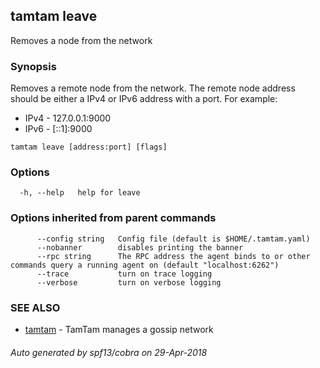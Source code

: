## tamtam leave

Removes a node from the network

### Synopsis

Removes a remote node from the network. The remote node address should
be either a IPv4 or IPv6 address with a port. For example:

* IPv4 - 127.0.0.1:9000
* IPv6 - [::1]:9000

```
tamtam leave [address:port] [flags]
```

### Options

```
  -h, --help   help for leave
```

### Options inherited from parent commands

```
      --config string   Config file (default is $HOME/.tamtam.yaml)
      --nobanner        disables printing the banner
      --rpc string      The RPC address the agent binds to or other commands query a running agent on (default "localhost:6262")
      --trace           turn on trace logging
      --verbose         turn on verbose logging
```

### SEE ALSO

* [tamtam](tamtam.md)	 - TamTam manages a gossip network

###### Auto generated by spf13/cobra on 29-Apr-2018
